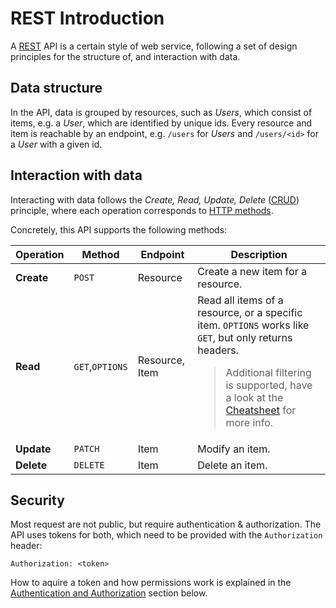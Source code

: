 
# REST Introduction

A [REST](https://en.wikipedia.org/wiki/Representational_state_transfer) API
is a certain style of web service, following a set of design principles for
the structure of,  and interaction with data.


## Data structure

In the API, data is grouped by resources, such as *Users*, which consist of 
items, e.g. a *User*, which are identified by unique ids.
Every resource and item is reachable by an endpoint,
e.g. `/users` for *Users* and `/users/<id>` for a *User* with a given id.


## Interaction with data

Interacting with data follows the *Create, Read, Update, Delete*
([CRUD](https://en.wikipedia.org/wiki/Representational_state_transfer))
principle, where each operation corresponds to
[HTTP methods](https://en.wikipedia.org/wiki/Hypertext_Transfer_Protocol#Request_methods).

Concretely, this API supports the following methods:

| Operation  | Method          | Endpoint |Description |
|------------|-----------------|--|--|
| **Create** | `POST`          | Resource |Create a new item for a resource. |
| **Read**   | `GET`,`OPTIONS` | Resource, Item | Read all items of a resource, or a specific item. `OPTIONS` works like `GET`, but only returns headers. <blockquote>Additional filtering is supported, have a look at the [Cheatsheet](#section/Cheatsheet) for more info.</blockquote> |
| **Update** | `PATCH`         | Item | Modify an item.|
| **Delete** |  `DELETE`       | Item | Delete an item.|


## Security

Most request are not public, but require authentication & authorization.
The API uses tokens for both, which need to be provided with the
`Authorization` header:

```
Authorization: <token>
```

How to aquire a token and how permissions work is explained in the
[Authentication and Authorization](#section/Authentication-and-Authorization)
section below.
